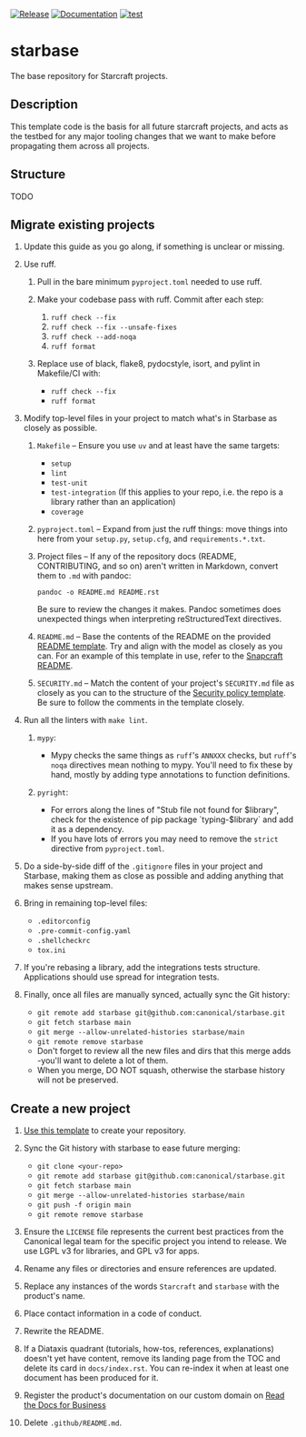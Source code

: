 [![Release](https://github.com/canonical/starbase/actions/workflows/release-publish.yaml/badge.svg?branch=main&event=push)](https://github.com/canonical/starbase/actions/workflows/release-publish.yaml)
[![Documentation](https://github.com/canonical/starbase/actions/workflows/docs.yaml/badge.svg?branch=main&event=push)](https://github.com/canonical/starbase/actions/workflows/docs.yaml)
[![test](https://github.com/canonical/starbase/actions/workflows/tests.yaml/badge.svg?branch=main&event=push)](https://github.com/canonical/starbase/actions/workflows/tests.yaml)

# starbase

The base repository for Starcraft projects.

## Description

This template code is the basis for all future starcraft projects, and acts as the
testbed for any major tooling changes that we want to make before propagating them
across all projects.

## Structure

TODO

## Migrate existing projects

1. Update this guide as you go along, if something is unclear or missing.
2. Use ruff.

    1. Pull in the bare minimum `pyproject.toml` needed to use ruff.

    2. Make your codebase pass with ruff. Commit after each step:

        1. `ruff check --fix`
        2. `ruff check --fix --unsafe-fixes`
        3. `ruff check --add-noqa`
        4. `ruff format`

    3. Replace use of black, flake8, pydocstyle, isort, and pylint in Makefile/CI with:
        - `ruff check --fix`
        - `ruff format`

3. Modify top-level files in your project to match what's in Starbase as closely as
   possible.

    1. `Makefile` – Ensure you use `uv` and at least have the same targets:

        - `setup`
        - `lint`
        - `test-unit`
        - `test-integration` (If this applies to your repo, i.e. the repo is a library
          rather than an application)
        - `coverage`

    2. `pyproject.toml` – Expand from just the ruff things: move things into here from
       your `setup.py`, `setup.cfg`, and `requirements.*.txt`.

    3. Project files – If any of the repository docs (README, CONTRIBUTING, and so on)
       aren't written in Markdown, convert them to `.md` with pandoc:

        `pandoc -o README.md README.rst`

        Be sure to review the changes it makes. Pandoc sometimes does unexpected things
        when interpreting reStructuredText directives.

    4. `README.md` – Base the contents of the README on the provided [README
       template](README.md). Try and align with the model as closely as you can. For an
       example of this template in use, refer to the [Snapcraft
       README](https://github.com/canonical/snapcraft/blob/6fa334402a1ebaa6ff58064d49f1f46fd01fb404/README.md).

    5. `SECURITY.md` – Match the content of your project's `SECURITY.md` file as closely
       as you can to the structure of the [Security policy template](SECURITY.md). Be
       sure to follow the comments in the template closely.

4. Run all the linters with `make lint`.

    1. `mypy`:

        - Mypy checks the same things as `ruff`'s `ANNXXX` checks, but `ruff`'s `noqa`
          directives mean nothing to mypy. You'll need to fix these by hand, mostly by
          adding type annotations to function definitions.

    2. `pyright`:

        - For errors along the lines of "Stub file not found for $library", check for
          the existence of pip package `typing-$library` and add it as a dependency.
        - If you have lots of errors you may need to remove the
          `strict` directive from `pyproject.toml`.

5. Do a side-by-side diff of the `.gitignore` files in your project and Starbase, making
   them as close as possible and adding anything that makes sense upstream.

6. Bring in remaining top-level files:

    - `.editorconfig`
    - `.pre-commit-config.yaml`
    - `.shellcheckrc`
    - `tox.ini`

7. If you're rebasing a library, add the integrations tests structure. Applications
   should use spread for integration tests.

8. Finally, once all files are manually synced, actually sync the Git history:

    - `git remote add starbase git@github.com:canonical/starbase.git`
    - `git fetch starbase main`
    - `git merge --allow-unrelated-histories starbase/main`
    - `git remote remove starbase`
    - Don't forget to review all the new files and dirs that this merge adds -you'll
      want to delete a lot of them.
    - When you merge, DO NOT squash, otherwise the starbase history will not be
      preserved.

## Create a new project

1. [Use this
   template](https://docs.github.com/en/repositories/creating-and-managing-repositories/creating-a-repository-from-a-template)
   to create your repository.

2. Sync the Git history with starbase to ease future merging:

    - `git clone <your-repo>`
    - `git remote add starbase git@github.com:canonical/starbase.git`
    - `git fetch starbase main`
    - `git merge --allow-unrelated-histories starbase/main`
    - `git push -f origin main`
    - `git remote remove starbase`

3. Ensure the `LICENSE` file represents the current best practices from the Canonical
   legal team for the specific project you intend to release. We use LGPL v3 for
   libraries, and GPL v3 for apps.

4. Rename any files or directories and ensure references are updated.

5. Replace any instances of the words `Starcraft` and `starbase` with the product's
   name.

6. Place contact information in a code of conduct.

7. Rewrite the README.

8. If a Diataxis quadrant (tutorials, how-tos, references, explanations) doesn't yet
   have content, remove its landing page from the TOC and delete its card in
   `docs/index.rst`. You can re-index it when at least one document has been produced
   for it.

9. Register the product's documentation on our custom domain on [Read the Docs for
   Business](https://library.canonical.com/documentation/publish-on-read-the-docs)

10. Delete `.github/README.md`.
